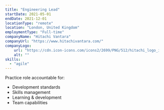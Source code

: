 ```yaml
---
title: "Engineering Lead"
startDate: 2021-05-01
endDate: 2021-12-01
locationType: "remote"
location: "London, United Kingdom"
employmentType: "Full-time"
companyName: "Hitachi Vantara"
companyUrl: "https://www.hitachivantara.com/"
companyLogo:
    url: "https://cdn.icon-icons.com/icons2/2699/PNG/512/hitachi_logo_icon_168125.png"
    alt: ""
skills: 
  - "agile"
---
```

Practice role accountable for:

- Development standards
- Skills management
- Learning & development
- Team capabilities

